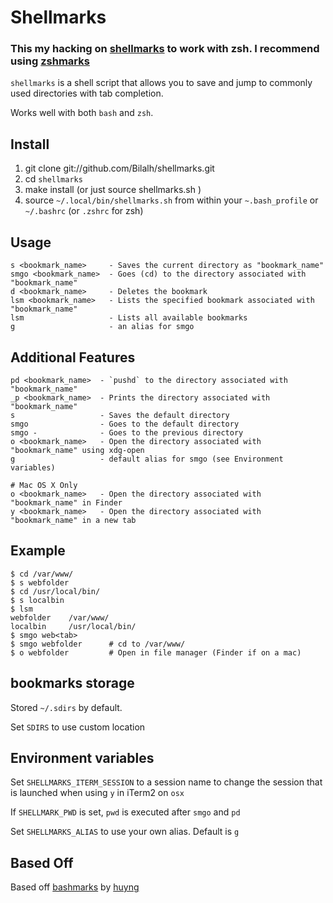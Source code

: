 Shellmarks
=====
### This my hacking on [shellmarks](https://github.com/Bilalh/shellmarks) to work with zsh. I recommend using [zshmarks](https://github.com/jocelynmallon/zshmarks)

`shellmarks` is a shell script that allows you to save and jump to commonly used directories with tab completion.

Works well with both `bash` and `zsh`.

Install
-------

1. git clone git://github.com/Bilalh/shellmarks.git
2. cd `shellmarks`
2. make install (or just source shellmarks.sh  )
3. source `~/.local/bin/shellmarks.sh` from within your `~.bash_profile` or `~/.bashrc` (or `.zshrc` for zsh)

Usage
-----

    s <bookmark_name>     - Saves the current directory as "bookmark_name"
    smgo <bookmark_name>  - Goes (cd) to the directory associated with "bookmark_name"
    d <bookmark_name>     - Deletes the bookmark
    lsm <bookmark_name>   - Lists the specified bookmark associated with "bookmark_name"
    lsm                   - Lists all available bookmarks
    g                     - an alias for smgo


Additional Features
-----------------

    pd <bookmark_name>  - `pushd` to the directory associated with "bookmark_name"
    _p <bookmark_name>  - Prints the directory associated with "bookmark_name"
    s                   - Saves the default directory
    smgo                - Goes to the default directory
    smgo -              - Goes to the previous directory
    o <bookmark_name>   - Open the directory associated with "bookmark_name" using xdg-open
    g                   - default alias for smgo (see Environment variables)

    # Mac OS X Only
    o <bookmark_name>   - Open the directory associated with "bookmark_name" in Finder
    y <bookmark_name>   - Open the directory associated with "bookmark_name" in a new tab


Example
-------

    $ cd /var/www/
    $ s webfolder
    $ cd /usr/local/bin/
    $ s localbin
    $ lsm
    webfolder	 /var/www/
    localbin	 /usr/local/bin/
    $ smgo web<tab>
    $ smgo webfolder      # cd to /var/www/
    $ o webfolder         # Open in file manager (Finder if on a mac)



bookmarks storage
--------------------------
Stored `~/.sdirs` by default.

Set `SDIRS` to use custom location


Environment variables
--------------------

Set `SHELLMARKS_ITERM_SESSION` to a session name to change the session that is launched when using `y` in iTerm2 on `osx`

If `SHELLMARK_PWD` is set, `pwd` is executed after `smgo` and `pd`

Set `SHELLMARKS_ALIAS` to use your own alias. Default is `g`

Based Off
---------

Based off [bashmarks](https://github.com/huyng/bashmarks) by [huyng](https://github.com/huyng/)
